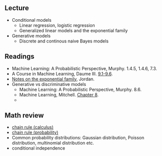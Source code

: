 ## Lecture
- Conditional models
    - Linear regression, logistic regression
    - Generalized linear models and the exponential family
- Generative models
    - Discrete and continous naive Bayes models

## Readings
- Machine Learning: A Probabilistic Perspective, Murphy. 1.4.5, 1.4.6, 7.3.
- A Course in Machine Learning, Daume III. [9.1-9.6](http://ciml.info/dl/v0_99/ciml-v0_99-ch09.pdf).
- [Notes on the exponential family](https://people.eecs.berkeley.edu/%7Ejordan/courses/260-spring10/other-readings/chapter8.pdf), Jordan.
- Generative vs discriminative models
    - Machine Learning: A Probabilistic Perspective, Murphy. 8.6.
    - Machine Learning, Mitchell. [Chapter 8](https://www.cs.cmu.edu/~tom/mlbook/NBayesLogReg.pdf). 
    -
## Math review
- [chain rule (calculus)](https://en.wikipedia.org/wiki/Chain_rule)
- [chain rule (probability)](https://en.wikipedia.org/wiki/Chain_rule_(probability))
- Common probability distributions: Gaussian distribution, Poisson distribution, multinomial distribution etc.
- conditional independence
